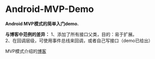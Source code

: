 # Android-MVP-Demo
**Android  MVP模式的简单入门demo.**

**与博客中范例的差异：**
1、添加了所有接口父类，目的：易于扩展。
<br>
2、在回调层级，可使用事件总线来回调，或者自己写接口（demo已给出）

 MVP模式介绍的[博客](http://blog.csdn.net/zhang_yanye/article/details/49950987#comments)
